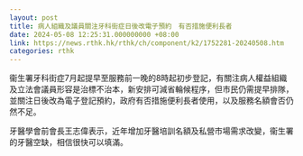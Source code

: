 ```yaml
---
layout: post
title: 病人組織及議員關注牙科街症日後改電子預約　有否措施便利長者
date: 2024-05-08 12:25:31.000000000 +08:00
link: https://news.rthk.hk/rthk/ch/component/k2/1752281-20240508.htm
categories: rthk
---
```


衞生署牙科街症7月起提早至服務前一晚的8時起初步登記，有關注病人權益組織及立法會議員形容是治標不治本，新安排可減省輪候程序，但市民仍需提早排隊，並關注日後改為電子登記預約，政府有否措施便利長者使用，以及服務名額會否仍然不足。

牙醫學會前會長王志偉表示，近年增加牙醫培訓名額及私營市場需求改變，衞生署的牙醫空缺，相信很快可以填滿。
